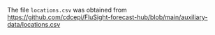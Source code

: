 The file `locations.csv` was obtained from https://github.com/cdcepi/FluSight-forecast-hub/blob/main/auxiliary-data/locations.csv